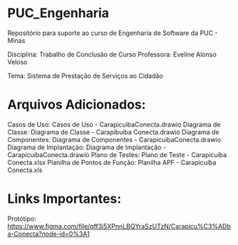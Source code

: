# PUC_Engenharia
Repositório para suporte ao curso de Engenharia de Software da PUC - Minas

Disciplina: Trabalho de Conclusão de Curso
Professora: Eveline Alonso Veloso

Tema: Sistema de Prestação de Serviços ao Cidadão

# Arquivos Adicionados:
Casos de Uso: Casos de Uso - CarapicuibaConecta.drawio
Diagrama de Classe: Diagrama de Classe - Carapibuiba Conecta.drawio
Diagrama de Componentes: Diagrama de Componentes - CarapicuibaConecta.drawio
Diagrama de Implantação: Diagrama de Implantação - CarapicuibaConecta.drawio
Plano de Testes: Plano de Teste - Carapicuíba Conecta.xlsx
Planilha de Pontos de Função: Planilha APF - Carapicuíba Conecta.xls

# Links Importantes:
Protótipo: https://www.figma.com/file/qff3i5XPnnLBQYraSzUTzN/Carapicu%C3%ADba-Conecta?node-id=0%3A1
